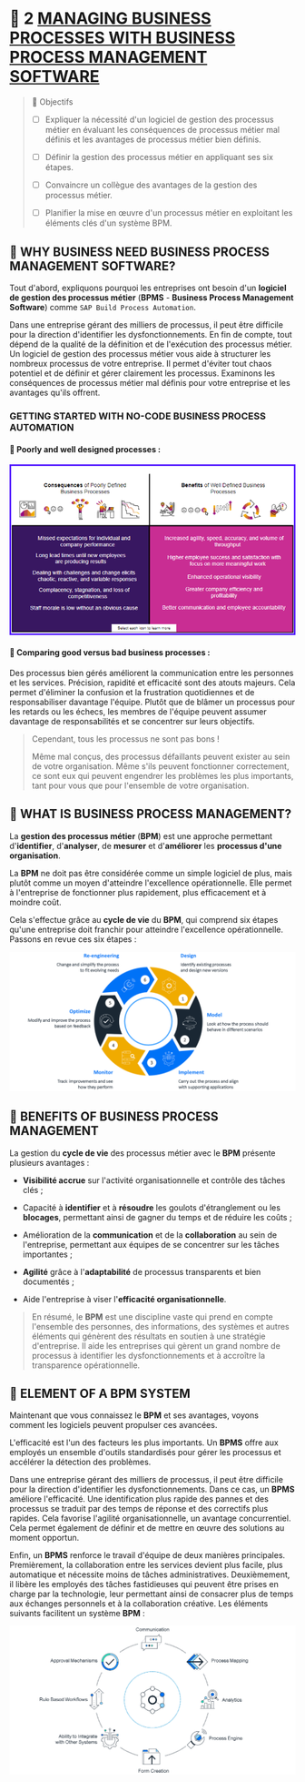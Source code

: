 # 🌸 2 [MANAGING BUSINESS PROCESSES WITH BUSINESS PROCESS MANAGEMENT SOFTWARE](https://learning.sap.com/learning-journeys/create-processes-and-automations-with-sap-build-process-automation/managing-business-processes-with-business-process-management-software_a821bfc8-6a73-4c1b-9000-98e8d9bd1680)

> 🌺 Objectifs
>
> - [ ] Expliquer la nécessité d'un logiciel de gestion des processus métier en évaluant les conséquences de processus métier mal définis et les avantages de processus métier bien définis.
>
> - [ ] Définir la gestion des processus métier en appliquant ses six étapes.
>
> - [ ] Convaincre un collègue des avantages de la gestion des processus métier.
>
> - [ ] Planifier la mise en œuvre d'un processus métier en exploitant les éléments clés d'un système BPM.

## 🌸 WHY BUSINESS NEED BUSINESS PROCESS MANAGEMENT SOFTWARE?

Tout d'abord, expliquons pourquoi les entreprises ont besoin d'un **logiciel de gestion des processus métier** (**BPMS** - **Business Process Management Software**) comme `SAP Build Process Automation`.

Dans une entreprise gérant des milliers de processus, il peut être difficile pour la direction d'identifier les dysfonctionnements. En fin de compte, tout dépend de la qualité de la définition et de l'exécution des processus métier. Un logiciel de gestion des processus métier vous aide à structurer les nombreux processus de votre entreprise. Il permet d'éviter tout chaos potentiel et de définir et gérer clairement les processus. Examinons les conséquences de processus métier mal définis pour votre entreprise et les avantages qu'ils offrent.

### GETTING STARTED WITH NO-CODE BUSINESS PROCESS AUTOMATION

#### 💮 Poorly and well designed processes :

![](./assets/No-Code_BusinessProcessAutomation.png)

#### 💮 Comparing good versus bad business processes :

Des processus bien gérés améliorent la communication entre les personnes et les services. Précision, rapidité et efficacité sont des atouts majeurs. Cela permet d'éliminer la confusion et la frustration quotidiennes et de responsabiliser davantage l'équipe. Plutôt que de blâmer un processus pour les retards ou les échecs, les membres de l'équipe peuvent assumer davantage de responsabilités et se concentrer sur leurs objectifs.

> Cependant, tous les processus ne sont pas bons !
>
> Même mal conçus, des processus défaillants peuvent exister au sein de votre organisation. Même s'ils peuvent fonctionner correctement, ce sont eux qui peuvent engendrer les problèmes les plus importants, tant pour vous que pour l'ensemble de votre organisation.

## 🌸 WHAT IS BUSINESS PROCESS MANAGEMENT?

La **gestion des processus métier** (**BPM**) est une approche permettant d'**identifier**, d'**analyser**, de **mesurer** et d'**améliorer** les **processus d'une organisation**.

La **BPM** ne doit pas être considérée comme un simple logiciel de plus, mais plutôt comme un moyen d'atteindre l'excellence opérationnelle. Elle permet à l'entreprise de fonctionner plus rapidement, plus efficacement et à moindre coût.

Cela s'effectue grâce au **cycle de vie** du **BPM**, qui comprend six étapes qu'une entreprise doit franchir pour atteindre l'excellence opérationnelle. Passons en revue ces six étapes :

![](./assets/SPA400_02_U1L2_001.png)

## 🌸 BENEFITS OF BUSINESS PROCESS MANAGEMENT

La gestion du **cycle de vie** des processus métier avec le **BPM** présente plusieurs avantages :

- **Visibilité accrue** sur l'activité organisationnelle et contrôle des tâches clés ;

- Capacité à **identifier** et à **résoudre** les goulots d'étranglement ou les **blocages**, permettant ainsi de gagner du temps et de réduire les coûts ;

- Amélioration de la **communication** et de la **collaboration** au sein de l'entreprise, permettant aux équipes de se concentrer sur les tâches importantes ;

- **Agilité** grâce à l'**adaptabilité** de processus transparents et bien documentés ;

- Aide l'entreprise à viser l'**efficacité organisationnelle**.

> En résumé, le **BPM** est une discipline vaste qui prend en compte l'ensemble des personnes, des informations, des systèmes et autres éléments qui génèrent des résultats en soutien à une stratégie d'entreprise. Il aide les entreprises qui gèrent un grand nombre de processus à identifier les dysfonctionnements et à accroître la transparence opérationnelle.

## 🌸 ELEMENT OF A BPM SYSTEM

Maintenant que vous connaissez le **BPM** et ses avantages, voyons comment les logiciels peuvent propulser ces avancées.

L'efficacité est l'un des facteurs les plus importants. Un **BPMS** offre aux employés un ensemble d'outils standardisés pour gérer les processus et accélérer la détection des problèmes.

Dans une entreprise gérant des milliers de processus, il peut être difficile pour la direction d'identifier les dysfonctionnements. Dans ce cas, un **BPMS** améliore l'efficacité. Une identification plus rapide des pannes et des processus se traduit par des temps de réponse et des correctifs plus rapides. Cela favorise l'agilité organisationnelle, un avantage concurrentiel. Cela permet également de définir et de mettre en œuvre des solutions au moment opportun.

Enfin, un **BPMS** renforce le travail d'équipe de deux manières principales. Premièrement, la collaboration entre les services devient plus facile, plus automatique et nécessite moins de tâches administratives. Deuxièmement, il libère les employés des tâches fastidieuses qui peuvent être prises en charge par la technologie, leur permettant ainsi de consacrer plus de temps aux échanges personnels et à la collaboration créative. Les éléments suivants facilitent un système **BPM** :

![](./assets/SPA400_02_U1L2_002.png)
